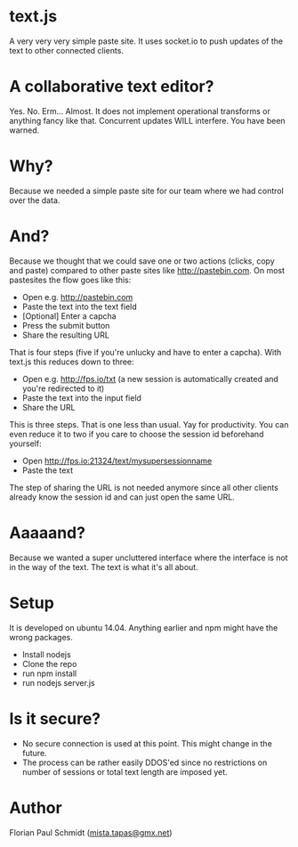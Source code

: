 # text.js

A very very very simple paste site. It uses socket.io to push updates of the text to other connected clients.

# A collaborative text editor?

Yes. No. Erm... Almost. It does not implement operational transforms or anything fancy like that. Concurrent updates WILL interfere. You have been warned.

# Why?

Because we needed a simple paste site for our team where we had control over the data. 

# And?

Because we thought that we could save one or two actions (clicks, copy and paste) compared to other paste sites like http://pastebin.com. On most pastesites the flow goes like this:

* Open e.g. http://pastebin.com
* Paste the text into the text field
* [Optional] Enter a capcha
* Press the submit button
* Share the resulting URL

That is four steps (five if you're unlucky and have to enter a capcha). With text.js this reduces down to three:

* Open e.g. http://fps.io/txt (a new session is automatically created and you're redirected to it)
* Paste the text into the input field
* Share the URL

This is three steps. That is one less than usual. Yay for productivity. You can even reduce it to two if you care to choose the session id beforehand yourself:

* Open http://fps.io:21324/text/mysupersessionname
* Paste the text

The step of sharing the URL is not needed anymore since all other clients already know the session id and can just open the same URL.

# Aaaaand?

Because we wanted a super uncluttered interface where the interface is not in the way of the text. The text is what it's all about.

# Setup

It is developed on ubuntu 14.04. Anything earlier and npm might have the wrong packages.

* Install nodejs
* Clone the repo
* run npm install
* run nodejs server.js

# Is it secure?

* No secure connection is used at this point. This might change in the future.
* The process can be rather easily DDOS'ed since no restrictions on number of sessions or total text length are imposed yet.

# Author

Florian Paul Schmidt (mista.tapas@gmx.net)

